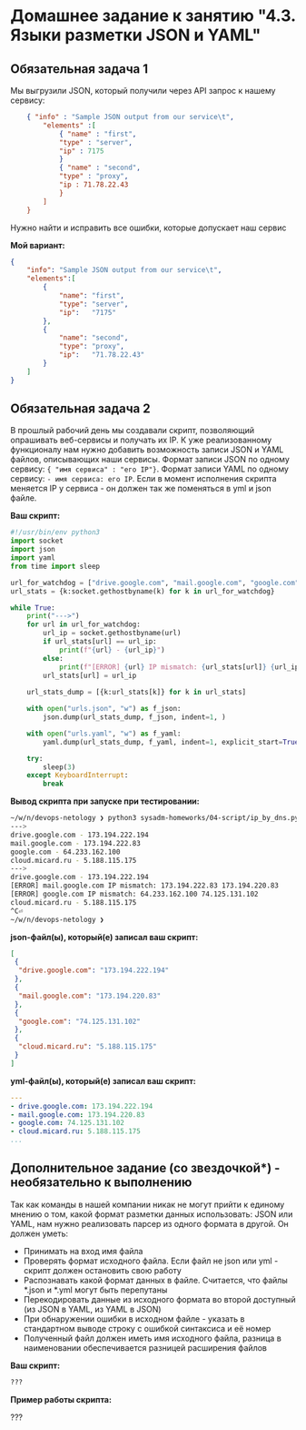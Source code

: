 # Домашнее задание к занятию "4.3. Языки разметки JSON и YAML"

## Обязательная задача 1

Мы выгрузили JSON, который получили через API запрос к нашему сервису:

```json
    { "info" : "Sample JSON output from our service\t",
        "elements" :[
            { "name" : "first",
            "type" : "server",
            "ip" : 7175 
            }
            { "name" : "second",
            "type" : "proxy",
            "ip : 71.78.22.43
            }
        ]
    }
```

  Нужно найти и исправить все ошибки, которые допускает наш сервис

**Мой вариант:**

```json
{
    "info": "Sample JSON output from our service\t",
    "elements":[
        {
            "name": "first",
            "type": "server",
            "ip":   "7175" 
        },
        {
            "name": "second",
            "type": "proxy",
            "ip":   "71.78.22.43"
        }
    ]
}
```

## Обязательная задача 2

В прошлый рабочий день мы создавали скрипт, позволяющий опрашивать веб-сервисы и получать их IP. К уже реализованному функционалу нам нужно добавить возможность записи JSON и YAML файлов, описывающих наши сервисы. Формат записи JSON по одному сервису: `{ "имя сервиса" : "его IP"}`. Формат записи YAML по одному сервису: `- имя сервиса: его IP`. Если в момент исполнения скрипта меняется IP у сервиса - он должен так же поменяться в yml и json файле.

**Ваш скрипт:**

```python
#!/usr/bin/env python3
import socket
import json
import yaml
from time import sleep

url_for_watchdog = ["drive.google.com", "mail.google.com", "google.com", "cloud.micard.ru"]
url_stats = {k:socket.gethostbyname(k) for k in url_for_watchdog}

while True:
    print("--->")
    for url in url_for_watchdog:
        url_ip = socket.gethostbyname(url)
        if url_stats[url] == url_ip:
            print(f"{url} - {url_ip}")
        else:
            print(f"[ERROR] {url} IP mismatch: {url_stats[url]} {url_ip}")
        url_stats[url] = url_ip
    
    url_stats_dump = [{k:url_stats[k]} for k in url_stats]

    with open("urls.json", "w") as f_json:
        json.dump(url_stats_dump, f_json, indent=1, )

    with open("urls.yaml", "w") as f_yaml:
        yaml.dump(url_stats_dump, f_yaml, indent=1, explicit_start=True, explicit_end=True)

    try:
        sleep(3)
    except KeyboardInterrupt:
        break

```

**Вывод скрипта при запуске при тестировании:**

```bash
~/w/n/devops-netology ❯ python3 sysadm-homeworks/04-script/ip_by_dns.py
--->
drive.google.com - 173.194.222.194
mail.google.com - 173.194.222.83
google.com - 64.233.162.100
cloud.micard.ru - 5.188.115.175
--->
drive.google.com - 173.194.222.194
[ERROR] mail.google.com IP mismatch: 173.194.222.83 173.194.220.83
[ERROR] google.com IP mismatch: 64.233.162.100 74.125.131.102
cloud.micard.ru - 5.188.115.175
^C⏎
~/w/n/devops-netology ❯  
```

**json-файл(ы), который(е) записал ваш скрипт:**

```json
[
 {
  "drive.google.com": "173.194.222.194"
 },
 {
  "mail.google.com": "173.194.220.83"
 },
 {
  "google.com": "74.125.131.102"
 },
 {
  "cloud.micard.ru": "5.188.115.175"
 }
]
```

**yml-файл(ы), который(е) записал ваш скрипт:**

```yaml
---
- drive.google.com: 173.194.222.194
- mail.google.com: 173.194.220.83
- google.com: 74.125.131.102
- cloud.micard.ru: 5.188.115.175
...
```

## Дополнительное задание (со звездочкой*) - необязательно к выполнению

Так как команды в нашей компании никак не могут прийти к единому мнению о том, какой формат разметки данных использовать: JSON или YAML, нам нужно реализовать парсер из одного формата в другой. Он должен уметь:
   * Принимать на вход имя файла
   * Проверять формат исходного файла. Если файл не json или yml - скрипт должен остановить свою работу
   * Распознавать какой формат данных в файле. Считается, что файлы *.json и *.yml могут быть перепутаны
   * Перекодировать данные из исходного формата во второй доступный (из JSON в YAML, из YAML в JSON)
   * При обнаружении ошибки в исходном файле - указать в стандартном выводе строку с ошибкой синтаксиса и её номер
   * Полученный файл должен иметь имя исходного файла, разница в наименовании обеспечивается разницей расширения файлов

**Ваш скрипт:**

```python
???
```

**Пример работы скрипта:**

???